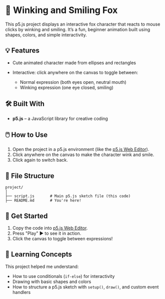 # 🐾 Winking and Smiling Fox

This p5.js project displays an interactive fox character that reacts to mouse clicks by winking and smiling. It’s a fun, beginner animation built using shapes, colors, and simple interactivity.

## 💡 Features

* Cute animated character made from ellipses and rectangles
* Interactive: click anywhere on the canvas to toggle between:

  * Normal expression (both eyes open, neutral mouth)
  * Winking expression (one eye closed, smiling)

## 🛠️ Built With

* **p5.js** – a JavaScript library for creative coding

## 🖱️ How to Use

1. Open the project in a p5.js environment (like the [p5.js Web Editor](https://editor.p5js.org/)).
2. Click anywhere on the canvas to make the character wink and smile.
3. Click again to switch back.

## 📁 File Structure

```
project/
│
├── script.js       # Main p5.js sketch file (this code)
├── README.md       # You're here!
```

## 🚀 Get Started

1. Copy the code into [p5.js Web Editor](https://editor.p5js.org/).
2. Press "Play" ▶ to see it in action.
3. Click the canvas to toggle between expressions!

## 🧠 Learning Concepts

This project helped me understand:

* How to use conditionals (`if-else`) for interactivity
* Drawing with basic shapes and colors
* How to structure a p5.js sketch with `setup()`, `draw()`, and custom event handlers